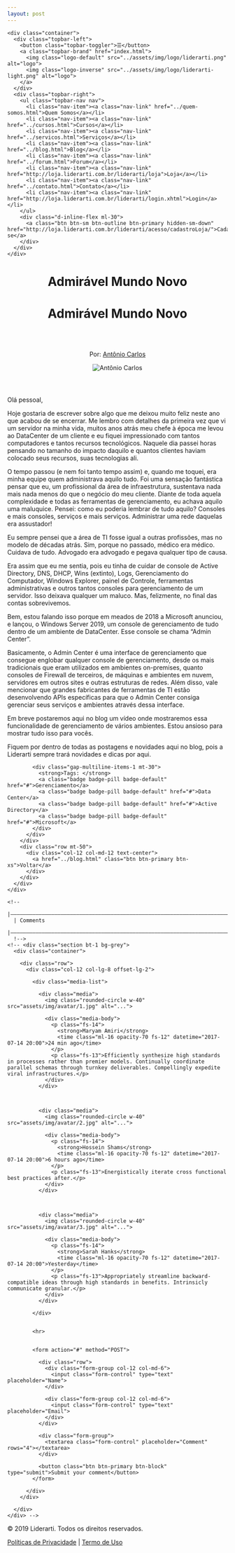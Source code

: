 ```yaml
---
layout: post
---
```

<!-- Topbar --><nav class="topbar topbar-inverse topbar-expand-md topbar-sticky">
    <div class="container">
      <div class="topbar-left">
        <button class="topbar-toggler">☰</button>
        <a class="topbar-brand" href="index.html">
          <img class="logo-default" src="../assets/img/logo/liderarti.png" alt="logo">
          <img class="logo-inverse" src="../assets/img/logo/liderarti-light.png" alt="logo">
        </a>
      </div>
      <div class="topbar-right">
        <ul class="topbar-nav nav">
          <li class="nav-item"><a class="nav-link" href="../quem-somos.html">Quem Somos</a></li>
          <li class="nav-item"><a class="nav-link" href="../cursos.html">Cursos</a></li>
          <li class="nav-item"><a class="nav-link" href="../servicos.html">Serviços</a></li>
          <li class="nav-item"><a class="nav-link" href="../blog.html">Blog</a></li>
          <li class="nav-item"><a class="nav-link" href="../forum.html">Forum</a></li>
          <li class="nav-item"><a class="nav-link" href="http://loja.liderarti.com.br/liderarti/loja">Loja</a></li>
          <li class="nav-item"><a class="nav-link" href="../contato.html">Contato</a></li>
          <li class="nav-item"><a class="nav-link" href="http://loja.liderarti.com.br/liderarti/login.xhtml">Login</a></li>
        </ul>
        <div class="d-inline-flex ml-30">
          <a class="btn btn-sm btn-outline btn-primary hidden-sm-down" href="http://loja.liderarti.com.br/liderarti/acesso/cadastroLoja/">Cadastre-se</a>
        </div>
      </div>
    </div>
  </nav><!-- END Topbar --><!-- Header --><header class="header header-inverse h-fullscreen pb-80" style="background-image: url(../assets/img/blog-1-large.jpg);" data-overlay="8">
    <div class="container text-center">
      <div class="row h-full">
        <div class="col-12 col-lg-8 offset-lg-2 align-self-center">
          <h1 class="display-4 hidden-sm-down">Admirável Mundo Novo</h1>
          <h1 class="hidden-md-up">Admirável Mundo Novo</h1>
          <br><br>
          <p><span class="opacity-70 mr-8">Por:</span> <a class="text-white" href="#">Antônio Carlos</a></p>
          <p><img class="rounded-circle w-40" src="../assets/img/avatar/antonio-carlos.jpg" alt="Antônio Carlos"></p>
        </div>
        <div class="col-12 align-self-end text-center">
          <a class="scroll-down-1 scroll-down-inverse" href="#section-content" data-scrollto="section-content"><span></span></a>
        </div>
      </div>
    </div>
  </header><!-- END Header --><!-- Main container --><main class="main-content">
    <div class="section" id="section-content">
      <div class="container">
        <div class="row">
          <div class="col-12 col-lg-8 offset-lg-2">
            <p>Olá pessoal,</p>
            <p>Hoje gostaria de escrever sobre algo que me deixou muito feliz neste ano que acabou de se encerrar. Me lembro com detalhes da primeira vez que vi um servidor na minha vida, muitos anos atrás meu chefe à época me levou ao DataCenter de
              um cliente e eu fiquei impressionado com tantos computadores e tantos recursos tecnológicos. Naquele dia passei horas pensando no tamanho do impacto daquilo e quantos clientes haviam colocado seus recursos, suas tecnologias ali.</p>
            <p>O tempo passou (e nem foi tanto tempo assim) e, quando me toquei, era minha equipe quem administrava aquilo tudo. Foi uma sensação fantástica pensar que eu, um profissional da área de infraestrutura, sustentava nada mais nada menos do
              que o negócio do meu cliente. Diante de toda aquela complexidade e todas as ferramentas de gerenciamento, eu achava aquilo uma maluquice. Pensei: como eu poderia lembrar de tudo aquilo? Consoles e mais consoles, serviços e mais
              serviços. Administrar uma rede daquelas era assustador!</p>
            <p>Eu sempre pensei que a área de TI fosse igual a outras profissões, mas no modelo de décadas atrás. Sim, porque no passado, médico era médico. Cuidava de tudo. Advogado era advogado e pegava qualquer tipo de causa.</p>
            <p>Era assim que eu me sentia, pois eu tinha de cuidar de console de Active Directory, DNS, DHCP, Wins (extinto), Logs, Gerenciamento do Computador, Windows Explorer, painel de Controle, ferramentas administrativas e outros tantos
              consoles para gerenciamento de um servidor. Isso deixava qualquer um maluco. Mas, felizmente, no final das contas sobrevivemos.</p>
            <p>Bem, estou falando isso porque em meados de 2018 a Microsoft anunciou, e lançou, o Windows Server 2019, um console de gerenciamento de tudo dentro de um ambiente de DataCenter. Esse console se chama “Admin Center”.</p>
            <p>Basicamente, o Admin Center é uma interface de gerenciamento que consegue englobar qualquer console de gerenciamento, desde os mais tradicionais que eram utilizados em ambientes on-premises, quanto consoles de Firewall de terceiros,
              de máquinas e ambientes em nuvem, servidores em outros sites e outras estruturas de redes. Além disso, vale mencionar que grandes fabricantes de ferramentas de TI estão desenvolvendo APIs específicas para que o Admin Center consiga
              gerenciar seus serviços e ambientes através dessa interface.</p>
            <p>Em breve postaremos aqui no blog um vídeo onde mostraremos essa funcionalidade de gerenciamento de vários ambientes. Estou ansioso para mostrar tudo isso para vocês.</p>
            <p>Fiquem por dentro de todas as postagens e novidades aqui no blog, pois a Liderarti sempre trará novidades e dicas por aqui.</p>

            <div class="gap-multiline-items-1 mt-30">
              <strong>Tags: </strong>
              <a class="badge badge-pill badge-default" href="#">Gerenciamento</a>
              <a class="badge badge-pill badge-default" href="#">Data Center</a>
              <a class="badge badge-pill badge-default" href="#">Active Directory</a>
              <a class="badge badge-pill badge-default" href="#">Microsoft</a>
            </div>
          </div>
        </div>
        <div class="row mt-50">
          <div class="col-12 col-md-12 text-center">
            <a href="../blog.html" class="btn btn-primary btn-xs">Voltar</a>
          </div>
        </div>
      </div>
    </div>

    <!--
      |‒‒‒‒‒‒‒‒‒‒‒‒‒‒‒‒‒‒‒‒‒‒‒‒‒‒‒‒‒‒‒‒‒‒‒‒‒‒‒‒‒‒‒‒‒‒‒‒‒‒‒‒‒‒‒‒‒‒‒‒‒‒‒‒‒‒‒‒‒‒‒‒‒‒
      | Comments
      |‒‒‒‒‒‒‒‒‒‒‒‒‒‒‒‒‒‒‒‒‒‒‒‒‒‒‒‒‒‒‒‒‒‒‒‒‒‒‒‒‒‒‒‒‒‒‒‒‒‒‒‒‒‒‒‒‒‒‒‒‒‒‒‒‒‒‒‒‒‒‒‒‒‒
      !-->
    <!-- <div class="section bt-1 bg-grey">
      <div class="container">

        <div class="row">
          <div class="col-12 col-lg-8 offset-lg-2">

            <div class="media-list">

              <div class="media">
                <img class="rounded-circle w-40" src="assets/img/avatar/1.jpg" alt="...">

                <div class="media-body">
                  <p class="fs-14">
                    <strong>Maryam Amiri</strong>
                    <time class="ml-16 opacity-70 fs-12" datetime="2017-07-14 20:00">24 min ago</time>
                  </p>
                  <p class="fs-13">Efficiently synthesize high standards in processes rather than premier models. Continually coordinate parallel schemas through turnkey deliverables. Compellingly expedite viral infrastructures.</p>
                </div>
              </div>



              <div class="media">
                <img class="rounded-circle w-40" src="assets/img/avatar/2.jpg" alt="...">

                <div class="media-body">
                  <p class="fs-14">
                    <strong>Hossein Shams</strong>
                    <time class="ml-16 opacity-70 fs-12" datetime="2017-07-14 20:00">6 hours ago</time>
                  </p>
                  <p class="fs-13">Energistically iterate cross functional best practices after.</p>
                </div>
              </div>



              <div class="media">
                <img class="rounded-circle w-40" src="assets/img/avatar/3.jpg" alt="...">

                <div class="media-body">
                  <p class="fs-14">
                    <strong>Sarah Hanks</strong>
                    <time class="ml-16 opacity-70 fs-12" datetime="2017-07-14 20:00">Yesterday</time>
                  </p>
                  <p class="fs-13">Appropriately streamline backward-compatible ideas through high standards in benefits. Intrinsicly communicate granular.</p>
                </div>
              </div>

            </div>


            <hr>


            <form action="#" method="POST">

              <div class="row">
                <div class="form-group col-12 col-md-6">
                  <input class="form-control" type="text" placeholder="Name">
                </div>

                <div class="form-group col-12 col-md-6">
                  <input class="form-control" type="text" placeholder="Email">
                </div>
              </div>

              <div class="form-group">
                <textarea class="form-control" placeholder="Comment" rows="4"></textarea>
              </div>

              <button class="btn btn-primary btn-block" type="submit">Submit your comment</button>
            </form>

          </div>
        </div>

      </div>
    </div> -->

  </main><!-- END Main container --><!-- Footer --><footer class="site-footer">
    <div class="container">
      <div class="row gap-y">
        <div class="col-md-4">
          <p class="py-4">© 2019 Liderarti. Todos os direitos reservados.</p>
        </div>
        <div class="col-md-4 text-center">
          <div class="social social-boxed social-rounded social-colored text-center">
            <a class="social-facebook" href="https://www.facebook.com/Liderarti-313495102600847/" target="_blank"><i class="fa fa-facebook"></i></a>
            <a class="social-twitter" href="https://twitter.com/liderarti" target="_blank"><i class="fa fa-twitter"></i></a>
            <a class="social-instagram" href="https://www.instagram.com/liderartisolucoes" target="_blank"><i class="fa fa-instagram"></i></a>
            <a class="social-linkedin" href="https://www.linkedin.com/company/liderarti/about/" target="_blank"><i class="fa fa-linkedin"></i></a>
            <a class="social-youtube" href="https://www.youtube.com/channel/UCzlDDvoRdgtq8zSTeJrMZJg?view_as=subscriber" target="_blank"><i class="fa fa-youtube"></i></a>
          </div>
        </div>
        <div class="col-md-4 text-right">
          <a href="#">Políticas de Privacidade</a> | <a href="#">Termo de Uso</a>
        </div>
      </div>
    </div>
  </footer><!-- END Footer --><!-- Scripts --><script src="assets/js/core.min.js"></script><script src="assets/js/thesaas.min.js"></script><script src="assets/js/script.js"></script>